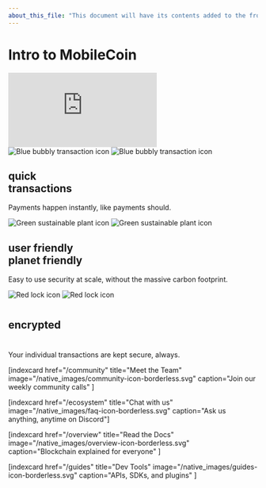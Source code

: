 ```yaml
---
about_this_file: "This document will have its contents added to the front page beneath the hero section and above the footer. Note that when mixing md and html, you must include line breaks so the interpreter knows to switch rules, and be aware than too much leading space might be read as a <code> block"
---
```


  
<h1 className="text-center text-xl md:text-1.5xl mb-8">Intro to MobileCoin</h1>

<div className="section video-embed relative w-4/5 max-w-[800px] m-auto">
    <div className="pb-[56.25%] relative overflow-hidden rounded-lg">
        <iframe src="https://www.youtube.com/embed/DAyojx67Stg" title="YouTube video player" 
          frameborder="0" allow="accelerometer; autoplay; clipboard-write; encrypted-media; gyroscope; picture-in-picture" allowfullscreen 
        className="w-full h-full absolute inset-0"></iframe>
    </div>
</div>
    
<div class="features on-ready fade-in-up delay16">
    <div class="width">
        <div class="feature">
            <img alt="Blue bubbly transaction icon" class="mobile" src="https://mobilecoin.com/images/quick-mobile.svg">
            <img alt="Blue bubbly transaction icon" class="desktop" src="https://mobilecoin.com/images/quick.svg">
            <h2>quick<br>transactions</h2>
            <p>Payments happen instantly, like payments should.</p>
        </div>
        <div class="feature">
            <img alt="Green sustainable plant icon" class="mobile" src="https://mobilecoin.com/images/user-friendly-mobile.svg">
            <img alt="Green sustainable plant icon" class="desktop" src="https://mobilecoin.com/images/user-friendly.svg">
            <h2>user friendly<br>planet friendly</h2>
            <p>Easy to use security at scale, without the massive carbon footprint.</p>
        </div>
        <div class="feature">
            <img alt="Red lock icon" class="mobile" src="https://mobilecoin.com/images/private-mobile.svg">
            <img alt="Red lock icon" class="desktop" src="https://mobilecoin.com/images/private.svg">
            <h2><span style="display:block;min-height:2.2em;padding-top:0.5em">encrypted</span></h2>
            <p>Your individual transactions are kept secure, always.</p>
        </div>
    </div>
    </div>
    
 
<div className="section index-cards">
<div className="width">
<div className="grid grid-cols-1 md:grid-cols-2 xl:grid-cols-4">

[indexcard href="/community" title="Meet the Team" image="/native_images/community-icon-borderless.svg"
    caption="Join our weekly community calls" ]
    
[indexcard href="/ecosystem" title="Chat with us" image="/native_images/faq-icon-borderless.svg" 
    caption="Ask us anything, anytime on Discord"]
    
[indexcard href="/overview" title="Read the Docs" image="/native_images/overview-icon-borderless.svg" 
    caption="Blockchain explained for everyone" ]
    
[indexcard href="/guides" title="Dev Tools" image="/native_images/guides-icon-borderless.svg" 
    caption="APIs, SDKs, and plugins" ]

</div>
</div>
</div>
    
